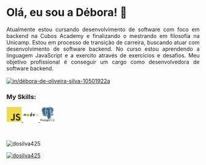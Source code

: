 <!-- Título -->
<h1 align="left">Olá, eu sou a Débora! 👋</h1>

<!-- Introdução -->
<p align="left" style="text-align: justify">
  Atualmente estou cursando desenvolvimento de software com foco em backend na Cubos Academy e finalizando o mestrando em filosofia na Unicamp. Estou em processo de transição de carreira, buscando atuar com desenvolvimento de software backend. No curso estou aprendendo a linguagem JavaScript e a exercito através de exercícios e desafios. Meu objetivo profissional é conseguir um cargo como desenvolvedora de software backend.
</p>

<!-- Links de Redes Sociais -->
<p align="left">
  <a href="https://linkedin.com/in/in/débora-de-oliveira-silva-10501922a" target="blank">
    <img align="center" src="https://raw.githubusercontent.com/rahuldkjain/github-profile-readme-generator/master/src/images/icons/Social/linked-in-alt.svg" alt="in/débora-de-oliveira-silva-10501922a" height="30" width="40" />
  </a>
</p>

<!-- Habilidades -->
<h3 align="left">My Skills:</h3>
<p align="left">
  <a href="https://developer.mozilla.org/en-US/docs/Web/JavaScript" target="_blank" rel="noreferrer">
    <img src="https://raw.githubusercontent.com/devicons/devicon/master/icons/javascript/javascript-original.svg" alt="javascript" width="40" height="40"/>
  </a>
  <a href="https://nodejs.org" target="_blank" rel="noreferrer">
    <img src="https://raw.githubusercontent.com/devicons/devicon/master/icons/nodejs/nodejs-original-wordmark.svg" alt="nodejs" width="40" height="40"/>
  </a>
  <a href="https://www.postgresql.org" target="_blank" rel="noreferrer">
    <img src="https://raw.githubusercontent.com/devicons/devicon/master/icons/postgresql/postgresql-original-wordmark.svg" alt="postgresql" width="40" height="40"/>
  </a>
</p>

<!-- Espaço em branco -->
<br>

<!-- Estatísticas de Linguagens -->
<p><img align="left" src="https://github-readme-stats.vercel.app/api/top-langs?username=dosilva425&show_icons=true&locale=en&layout=compact&theme=dark" alt="dosilva425" /></p>

<!-- Espaço em branco -->
<br>

<!-- Troféus do Perfil -->
<p align="left">
  <a href="https://github.com/ryo-ma/github-profile-trophy">
    <img src="https://github-profile-trophy.vercel.app/?username=dosilva425&theme=dracula" alt="dosilva425" />
  </a>
</p>
